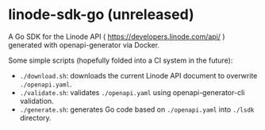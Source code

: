 # linode-sdk-go (unreleased)

A Go SDK for the Linode API ( https://developers.linode.com/api/ ) generated with openapi-generator via Docker.

Some simple scripts (hopefully folded into a CI system in the future):
* `./download.sh`: downloads the current Linode API document to overwrite `./openapi.yaml`.
* `./validate.sh`: validates `./openapi.yaml` using openapi-generator-cli validation.
* `./generate.sh`: generates Go code based on `./openapi.yaml` into `./lsdk` directory.

